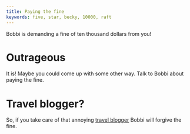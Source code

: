 ```yaml
---
title: Paying the fine
keywords: five, star, becky, 10000, raft
---
```


Bobbi is demanding a fine of ten thousand dollars from you!

# Outrageous
It is! Maybe you could come up with some other way. Talk to Bobbi about paying the fine.

# Travel blogger?
So, if you take care of that annoying [travel blogger](100-travel-blogger.md) Bobbi will forgive the fine.
